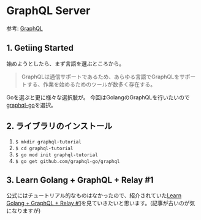 # GraphQL Server

参考: [GraphQL](https://graphql.org/)

## 1. Getiing Started

始めようとしたら、まず言語を選ぶところから。

> GraphQLは通信サポートであるため、あらゆる言語でGraphQLをサポートする、作業を始めるためのツールが数多く存在する。

Goを選ぶと更に様々な選択肢が。
今回はGolangのGraphQLを行いたいので [graphql-go](https://github.com/graphql-go/graphql)を選択。

## 2. ライブラリのインストール

1. `$ mkdir graphql-tutorial`
2. `$ cd graphql-tutorial`
3. `$ go mod init graphql-tutorial`
4. `$ go get github.com/graphql-go/graphql`

## 3. Learn Golang + GraphQL + Relay #1

公式にはチュートリアル的なものはなかったので、紹介されていた[Learn Golang + GraphQL + Relay #1](https://wehavefaces.net/learn-golang-graphql-relay-1-e59ea174a902)を見ていきたいと思います。(記事が古いのが気になりますが)
